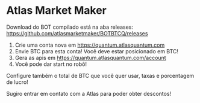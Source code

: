 # Atlas Market Maker
 
Download do BOT compilado está na aba releases: https://github.com/atlasmarketmaker/BOTBTCQ/releases

1. Crie uma conta nova em https://quantum.atlasquantum.com
2. Envie BTC para esta conta! Você deve estar posicionado em BTC!
3. Gera as apis em https://quantum.atlasquantum.com/account
4. Você pode dar start no robô!

Configure também o total de BTC que você quer usar, taxas e porcentagem de lucro!

Sugiro entrar em contato com a Atlas para poder obter descontos!
